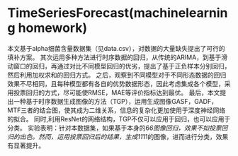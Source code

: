 # TimeSeriesForecast(machinelearning homework)

本文基于alpha细菌含量数据集（见data.csv），对数据的大量缺失提出了可行的填补方案。
其次运用多种方法进行时序数据的回归，从传统的ARIMA，到基于滑动窗口的回归，再通过对比不同模型回归的优劣，提出了基于正负样本分别回归，然后利用加权求和的回归方式。
之后，观察到不同模型对于不同形态数据的回归效果不尽相同，且每种模型都有各自的优势数据形态，因此考虑集成各个模型，采用投票回归的方式，尽可能使RMSE，MAE等评价指标达到最优。
最后，本文提出一种基于时序数据生成图像的方法（TGP），运用生成图像GASF，GADF，MTF三者的结合图，使其成为二维关系，信息的复杂化更加使用于深度神经网络的拟合。
同时,利用ResNet的网络结构，TGP不仅可以应用于回归，也可以应用于分类。
实验表明：针对本数据集，如果基于本身的6*6图像回归，效果不如投票回归的出色。然而，运用投票回归后的结果，生成11*11的图像，进而进行分类，效果有显著提升。
